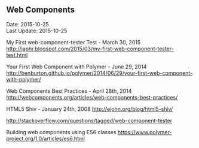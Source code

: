 ## Web Components ##
Date: 2015-10-25<br>
Last Update: 2015-10-25

My First web-component-tester Test - March 30, 2015
http://japhr.blogspot.com/2015/03/my-first-web-component-tester-test.html

Your First Web Component with Polymer - June 29, 2014
http://benburton.github.io/polymer/2014/06/29/your-first-web-component-with-polymer/

Web Components Best Practices - April 28th, 2014
http://webcomponents.org/articles/web-components-best-practices/

HTML5 Shiv - January 24th, 2008
http://ejohn.org/blog/html5-shiv/

http://stackoverflow.com/questions/tagged/web-component-tester 

Building web components using ES6 classes
https://www.polymer-project.org/1.0/articles/es6.html
